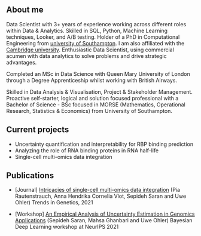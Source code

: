 ## About me

Data Scientist with 3+ years of experience working across different roles within Data & Analytics. Skilled in SQL, Python, Machine Learning techniques, Looker, and A/B testing. Holder of a PhD in Computational Engineering from [university of Southampton](https://www.southampton.ac.uk). I am also affiliated with the [Cambridge university](https://www.cam.ac.uk). 
Enthusiastic Data Scientist, using commercial acumen with data analytics to solve problems and drive strategic advantages. 

Completed an MSc in Data Science with Queen Mary University of London through a Degree Apprenticeship whilst working with British Airways.

Skilled in Data Analysis & Visualisation, Project & Stakeholder Management. Proactive self-starter, logical and solution focused professional with a Bachelor of Science - BSc focused in MORSE (Mathematics, Operational Research, Statistics & Economics) from University of Southampton.



## Current projects 

* Uncertainty quantification and interpretability for RBP binding prediction
* Analyzing the role of RNA binding proteins in RNA half-life
* Single-cell multi-omics data integration

## Publications

* [Journal] [Intricacies of single-cell multi-omics data integration](https://doi.org/10.1016/j.tig.2021.08.012) (Pia Rautenstrauch, Anna Hendrika Cornelia Vlot, Sepideh Saran and Uwe Ohler) Trends in Genetics, 2021

* [Workshop] [An Empirical Analysis of Uncertainty Estimation in Genomics Applications](http://bayesiandeeplearning.org/2021/papers/74.pdf) (Sepideh Saran, Mahsa Ghanbari and Uwe Ohler) Bayesian Deep Learning workshop at NeurIPS 2021 

